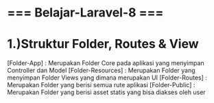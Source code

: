 # === Belajar-Laravel-8 === #

# 1.)Struktur Folder, Routes & View

[Folder-App] : Merupakan Folder Core pada aplikasi yang menyimpan Controller dan Model
[Folder-Resources] : Merupakan Folder yang menyimpan Folder Views yang dimana merupakan UI 
[Folder-Routes] : Merupakan Folder yang berisi semua rute aplikasi
[Folder-Public] : Merupakan Folder yang berisi asset statis yang bisa diakses oleh user 